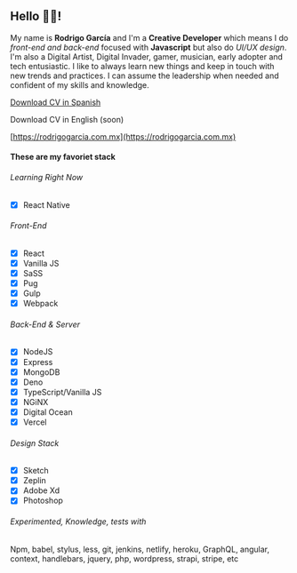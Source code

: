 ## Hello 🤟🏼!
My name is **Rodrigo García** and I'm a **Creative Developer** which means I do *front-end and back-end* focused with **Javascript** but also do *UI/UX design*. I'm also a Digital Artist, Digital Invader, gamer, musician, early adopter and tech entusiastic. I like to always learn new things and keep in touch with new trends and practices. I can assume the leadership when needed and confident of my skills and knowledge.

[Download CV in Spanish](https://drive.google.com/file/d/1sizpFTB5fTV5k9pIVMFQyzECOWiX9NsA/view?usp=sharing)

Download CV in English (soon)

[https://rodrigogarcia.com.mx](https://rodrigogarcia.com.mx)

#### These are my favoriet stack

###### Learning Right Now

- [x] React Native

###### Front-End

- [x] React
- [x] Vanilla JS
- [x] SaSS
- [x] Pug
- [x] Gulp
- [x] Webpack

###### Back-End & Server

- [x] NodeJS
- [x] Express
- [x] MongoDB
- [x] Deno
- [x] TypeScript/Vanilla JS
- [x] NGiNX
- [x] Digital Ocean
- [x] Vercel

###### Design Stack

- [x] Sketch
- [x] Zeplin
- [x] Adobe Xd
- [x] Photoshop

###### Experimented, Knowledge, tests with
Npm, babel, stylus, less, git, jenkins, netlify, heroku, GraphQL, angular, context, handlebars, jquery, php, wordpress, strapi, stripe, etc
